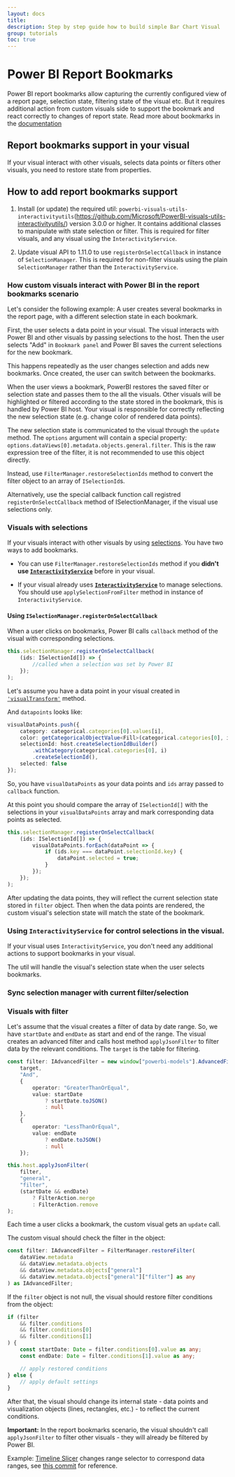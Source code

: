 ```yaml
---
layout: docs
title: 
description: Step by step guide how to build simple Bar Chart Visual
group: tutorials
toc: true
---
```



# Power BI Report Bookmarks

Power BI report bookmarks allow capturing the currently configured view of a report page, selection state, filtering state of the visual etc. But it requires additional action from custom visuals side to support the bookmark and react correctly to changes of report state. Read more about bookmarks in the [documentation](https://docs.microsoft.com/en-us/power-bi/desktop-bookmarks)

## Report bookmarks support in your visual

If your visual interact with other visuals, selects data points or filters other visuals, you need to restore state from properties.

## How to add report bookmarks support

1. Install (or update) the required util: `powerbi-visuals-utils-interactivityutils`(https://github.com/Microsoft/PowerBI-visuals-utils-interactivityutils/) version 3.0.0 or higher. It contains additional classes to manipulate with state selection or filter. This is required for filter visuals, and any visual using the `InteractivityService`.

2. Update visual API to 1.11.0 to use `registerOnSelectCallback` in instance of `SelectionManager`. This is required for non-filter visuals using the plain `SelectionManager` rather than the `InteractivityService`.

### How custom visuals interact with Power BI in the report bookmarks scenario

Let's consider the following example: A user creates several bookmarks in the report page, with a different selection state in each bookmark.

First, the user selects a data point in your visual. The visual interacts with Power BI and other visuals by passing selections to the host. Then the user selects "Add" in `Bookmark panel` and Power BI saves the current selections for the new bookmark.

This happens repeatedly as the user changes selection and adds new bookmarks.
Once created, the user can switch between the bookmarks.

When the user views a bookmark, PowerBI restores the saved filter or selection state and passes them to the all the visuals. Other visuals will be highlighted or filtered according to the state stored in the bookmark, this is handled by Power BI host. Your visual is responsible for correctly reflecting the new selection state (e.g. change color of rendered data points).

The new selection state is communicated to the visual through the `update` method. The `options` argument will contain a special property: `options.dataViews[0].metadata.objects.general.filter`. This is the raw expression tree of the filter, it is not recommended to use this object directly.

Instead, use `FilterManager.restoreSelectionIds` method to convert the filter object to an array of `ISelectionId`s.

Alternatively, use the special callback function call registred `registerOnSelectCallback` method of ISelectionManager, if the visual use selections only.

### Visuals with selections

If your visuals interact with other visuals by using [selections](https://github.com/Microsoft/PowerBI-visuals/blob/master/Tutorial/Selection.md). You have two ways to add bookmarks. 

* You can use `FilterManager.restoreSelectionIds` method if you **didn't use [`InteractivityService`](https://github.com/Microsoft/powerbi-visuals-utils-interactivityutils/blob/master/docs/api/interactivityService.md)** before in your visual.

* If your visual already uses **[`InteractivityService`](https://github.com/Microsoft/powerbi-visuals-utils-interactivityutils/blob/master/docs/api/interactivityService.md)** to manage selections. You should use `applySelectionFromFilter` method in instance of `InteractivityService`.

#### Using `ISelectionManager.registerOnSelectCallback`

When a user clicks on bookmarks, Power BI calls `callback` method of the visual with corresponding selections. 

```typescript
this.selectionManager.registerOnSelectCallback(
    (ids: ISelectionId[]) => {
        //called when a selection was set by Power BI
    });
);
```

Let's assume you have a data point in your visual created in [`'visualTransform'`](https://github.com/Microsoft/PowerBI-visuals-sampleBarChart/blob/master/src/barChart.ts#L60) method.

And `datapoints` looks like:

```typescript
visualDataPoints.push({
    category: categorical.categories[0].values[i],
    color: getCategoricalObjectValue<Fill>(categorical.categories[0], i, 'colorSelector', 'fill', defaultColor).solid.color,
    selectionId: host.createSelectionIdBuilder()
        .withCategory(categorical.categories[0], i)
        .createSelectionId(),
    selected: false
});
```

So, you have `visualDataPoints` as your data points and `ids` array passed to `callback` function.

At this point you should compare the array of `ISelectionId[]` with the selections in your `visualDataPoints` array and mark corresponding data points as selected.

```typescript
this.selectionManager.registerOnSelectCallback(
    (ids: ISelectionId[]) => {
        visualDataPoints.forEach(dataPoint => {
            if (ids.key === dataPoint.selectionId.key) {
                dataPoint.selected = true;
            }
        });
    });
);
```

After updating the data points, they will reflect the current selection state stored in `filter` object. Then when the data points are rendered, the custom visual's selection state will match the state of the bookmark.

### Using `InteractivityService` for control selections in the visual.

If your visual uses `InteractivityService`, you don't need any additional actions to support bookmarks in your visual.

The util will handle the visual's selection state when the user selects bookmarks.

### Sync selection manager with current filter/selection

### Visuals with filter

Let's assume that the visual creates a filter of data by date range. So, we have `startDate` and `endDate` as start and end of the range.
The visual creates an advanced filter and calls host method `applyJsonFilter` to filter data by the relevant conditions.
The `target` is the table for filtering.

```typescript
const filter: IAdvancedFilter = new window["powerbi-models"].AdvancedFilter(
    target,
    "And",
    {
        operator: "GreaterThanOrEqual",
        value: startDate
            ? startDate.toJSON()
            : null
    },
    {
        operator: "LessThanOrEqual",
        value: endDate
            ? endDate.toJSON()
            : null
    });

this.host.applyJsonFilter(
    filter,
    "general",
    "filter",
    (startDate && endDate)
        ? FilterAction.merge
        : FilterAction.remove
);
```

Each time a user clicks a bookmark, the custom visual gets an `update` call.

The custom visual should check the filter in the object:

```typescript
const filter: IAdvancedFilter = FilterManager.restoreFilter(
    dataView.metadata
    && dataView.metadata.objects
    && dataView.metadata.objects["general"]
    && dataView.metadata.objects["general"]["filter"] as any
) as IAdvancedFilter;
```

If the `filter` object is not null, the visual should restore filter conditions from the object:

```typescript
if (filter
    && filter.conditions
    && filter.conditions[0]
    && filter.conditions[1]
) {
    const startDate: Date = filter.conditions[0].value as any;
    const endDate: Date = filter.conditions[1].value as any;

    // apply restored conditions
} else {
    // apply default settings
}
```

After that, the visual should change its internal state - data points and visualization objects (lines, rectangles, etc.) - to reflect the current conditions.

**Important:** In the report bookmarks scenario, the visual shouldn't call `applyJsonFilter` to filter other visuals - they will already be filtered by Power BI.

Example: [Timeline Slicer](https://appsource.microsoft.com/en-us/product/power-bi-visuals/WA104380786) changes range selector to correspond data ranges, see [this commit](https://github.com/Microsoft/powerbi-visuals-timeline/commit/606f1152f59f82b5b5a367ff3b117372d129e597?diff=unified#diff-b6ef9a9ac3a3225f8bd0de84bee0a0df) for reference.
